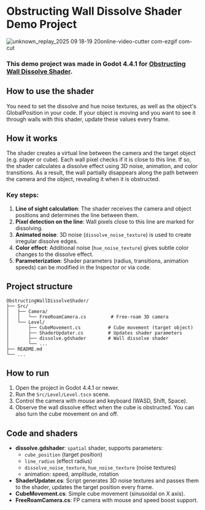 # Obstructing Wall Dissolve Shader Demo Project
![unknown_replay_2025 09 18-19 20online-video-cutter com-ezgif com-cut](https://github.com/user-attachments/assets/b09b3cc2-a225-4e6b-86df-91683c4c251e)


### This demo project was made in Godot 4.4.1 for [Obstructing Wall Dissolve Shader](https://godotshaders.com/shader/obstructing-wall-dissolve/).

## How to use the shader
You need to set the dissolve and hue noise textures, as well as the object's GlobalPosition in your code. If your object is moving and you want to see it through walls with this shader, update these values every frame.


## How it works
The shader creates a virtual line between the camera and the target object (e.g. player or cube). Each wall pixel checks if it is close to this line. If so, the shader calculates a dissolve effect using 3D noise, animation, and color transitions. As a result, the wall partially disappears along the path between the camera and the object, revealing it when it is obstructed.

### Key steps:
1. **Line of sight calculation**: The shader receives the camera and object positions and determines the line between them.
2. **Pixel detection on the line**: Wall pixels close to this line are marked for dissolving.
3. **Animated noise**: 3D noise (`dissolve_noise_texture`) is used to create irregular dissolve edges.
4. **Color effect**: Additional noise (`hue_noise_texture`) gives subtle color changes to the dissolve effect.
5. **Parameterization**: Shader parameters (radius, transitions, animation speeds) can be modified in the Inspector or via code.


## Project structure

```
ObstructingWallDissolveShader/
├── Src/
│   ├── Camera/
│   │   └── FreeRoamCamera.cs         # Free-roam 3D camera
│   └── Level/
│       ├── CubeMovement.cs          # Cube movement (target object)
│       ├── ShaderUpdater.cs         # Updates shader parameters
│       ├── dissolve.gdshader        # Wall dissolve shader
│       └── ...
├── README.md
└── ...
```


## How to run

1. Open the project in Godot 4.4.1 or newer.
2. Run the `Src/Level/Level.tscn` scene.
3. Control the camera with mouse and keyboard (WASD, Shift, Space).
4. Observe the wall dissolve effect when the cube is obstructed. You can also turn the cube movement on and off.


## Code and shaders

- **dissolve.gdshader**: `spatial` shader, supports parameters:
  - `cube_position` (target position)
  - `line_radius` (effect radius)
  - `dissolve_noise_texture`, `hue_noise_texture` (noise textures)
  - animation: speed, amplitude, rotation
- **ShaderUpdater.cs**: Script generates 3D noise textures and passes them to the shader, updates the target position every frame.
- **CubeMovement.cs**: Simple cube movement (sinusoidal on X axis).
- **FreeRoamCamera.cs**: FP camera with mouse and speed boost support.